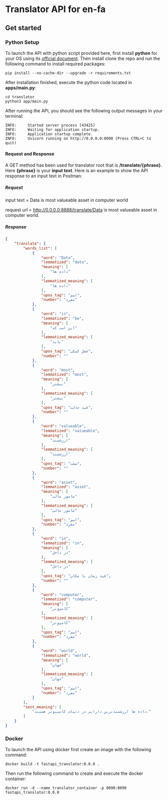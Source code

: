 # Translator API for en-fa

## Get started

### Python Setup

To launch the API with python script provided here, first install __python__ for your OS using its [official document](https://www.python.org/downloads/). Then install clone the repo and run the following command to install required packages:

```shell
pip install --no-cache-dir --upgrade -r requirements.txt
```
After installation finished, execute the python code located in __apps/main.py__:

```shell
cd translator
python3 app/main.py
```
After running the API, you should see the following output messages in your terminal:
```shell
INFO:     Started server process [43425]
INFO:     Waiting for application startup.
INFO:     Application startup complete.
INFO:     Uvicorn running on http://0.0.0.0:8090 (Press CTRL+C to quit)
```

#### Request and Response

A GET method has been used for translator root that is __/translate/{phrase}__. Here __{phrase}__ is your __input text__. Here is an example to show the API response to an input text in Postman:

##### Request
input text = Data is most valueable asset in computer world

request url = http://0.0.0.0:8888/translate/Data is most valueable asset in computer world.

##### Response

```json
{
    "translate": {
        "words_list": [
            {
                "word": "Data",
                "lemmatized": "data",
                "meaning": [
                    "داده ها"
                ],
                "lemmatized_meaning": [
                    "داده ها"
                ],
                "upos_tag": "اسم",
                "number": "مفرد"
            },
            {
                "word": "is",
                "lemmatized": "be",
                "meaning": [
                    "این است که"
                ],
                "lemmatized_meaning": [
                    "باید"
                ],
                "upos_tag": "فعل کمکی",
                "number": ""
            },
            {
                "word": "most",
                "lemmatized": "most",
                "meaning": [
                    "بیشتر"
                ],
                "lemmatized_meaning": [
                    "بیشتر"
                ],
                "upos_tag": "قید حالت",
                "number": ""
            },
            {
                "word": "valueable",
                "lemmatized": "valueable",
                "meaning": [
                    "ارزشمند"
                ],
                "lemmatized_meaning": [
                    "ارزشمند"
                ],
                "upos_tag": "صفت",
                "number": ""
            },
            {
                "word": "asset",
                "lemmatized": "asset",
                "meaning": [
                    "مامور مالی"
                ],
                "lemmatized_meaning": [
                    "مامور مالی"
                ],
                "upos_tag": "اسم",
                "number": "مفرد"
            },
            {
                "word": "in",
                "lemmatized": "in",
                "meaning": [
                    "در داخل"
                ],
                "lemmatized_meaning": [
                    "در داخل"
                ],
                "upos_tag": "قید زمان یا مکان",
                "number": ""
            },
            {
                "word": "computer",
                "lemmatized": "computer",
                "meaning": [
                    "کامپوتر"
                ],
                "lemmatized_meaning": [
                    "کامپوتر"
                ],
                "upos_tag": "اسم",
                "number": "مفرد"
            },
            {
                "word": "world",
                "lemmatized": "world",
                "meaning": [
                    "جهان"
                ],
                "lemmatized_meaning": [
                    "جهان"
                ],
                "upos_tag": "اسم",
                "number": "مفرد"
            }
        ],
        "sent_meaning": [
            "داده ها ارزشمندترین دارایی در دنیای کامپیوتر هستند."
        ]
    }
}
```

### Docker 

To launch the API using docker first create an image with the following command:

```shell
docker build -t fastapi_translator:0.0.0 .
```

Then run the following command to create and execute the docker container:

```shell
docker run -d --name translator_container -p 8090:8090 fastapi_translator:0.0.0

```


